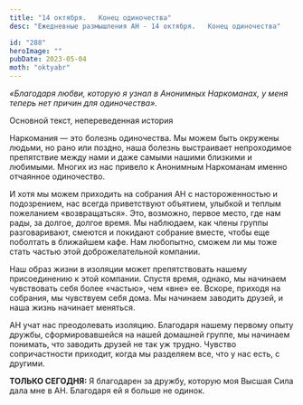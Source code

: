 ```yaml
---
title: "14 октября.   Конец одиночества"
desc: "Ежедневные размышления АН - 14 октября.   Конец одиночества"

id: "288"
heroImage: ""
pubDate: 2023-05-04
moth: "oktyabr"
---
```


_«Благодаря любви, которую я узнал в Анонимных Наркоманах, у меня теперь нет
причин для одиночества»._

Основной текст, непереведенная история

Наркомания — это болезнь одиночества. Мы можем быть окружены людьми, но рано
или поздно, наша болезнь выстраивает непроходимое препятствие между нами и
даже самыми нашими близкими и любимыми. Многих из нас привело к Анонимным
Наркоманам именно отчаянное одиночество.

И хотя мы можем приходить на собрания АН с настороженностью и подозрением, нас
всегда приветствуют объятием, улыбкой и теплым пожеланием «возвращаться». Это,
возможно, первое место, где нам рады, за долгое, долгое время. Мы наблюдаем,
как члены группы разговаривают, смеются и покидают собрание вместе, чтобы еще
поболтать в ближайшем кафе. Нам любопытно, сможем ли мы тоже стать частью этой
доброжелательной компании.

Наш образ жизни в изоляции может препятствовать нашему присоединению к этой
компании. Спустя время, однако, мы начинаем чувствовать себя более «частью»,
чем «вне» ее. Вскоре, приходя на собрания, мы чувствуем себя дома. Мы начинаем
заводить друзей, и наша жизнь начинает меняться.

АН учат нас преодолевать изоляцию. Благодаря нашему первому опыту дружбы,
сформировавшейся на нашей домашней группе, мы начинаем понимать, что заводить
друзей не так уж трудно. Чувство сопричастности приходит, когда мы разделяем
все, что у нас есть, с другими.

**ТОЛЬКО СЕГОДНЯ:** Я благодарен за дружбу, которую моя Высшая Сила дала мне в
АН. Благодаря ей я больше не одинок.
